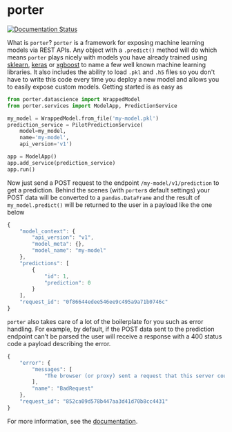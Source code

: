 # porter

[![Documentation Status](https://readthedocs.org/projects/porter/badge/?version=latest)](https://porter.readthedocs.io/en/latest/?badge=latest)

What is `porter`? `porter` is a framework for exposing machine learning models
via REST APIs. Any object with a `.predict()` method will do which means
`porter` plays nicely with models you have already trained using
[sklearn](https://scikit-learn.org/stable/), [keras](https://keras.io/backend/)
or [xgboost](https://xgboost.readthedocs.io/en/latest/) to name a few well
known machine learning libraries. It also includes the ability to load `.pkl`
and `.h5` files so you don't have to write this code every time you deploy a
new model and allows you to easily expose custom models.  Getting started is as
easy as

```python
from porter.datascience import WrappedModel
from porter.services import ModelApp, PredictionService

my_model = WrappedModel.from_file('my-model.pkl')
prediction_service = PilotPredictionService(
    model=my_model,
    name='my-model',
    api_version='v1')

app = ModelApp()
app.add_service(prediction_service)
app.run()
```

Now just send a POST request to the endpoint `/my-model/v1/prediction` to get a
prediction. Behind the scenes (with `porter`s default settings) your POST data
will be converted to a `pandas.DataFrame` and the result of
`my_model.predict()` will be returned to the user in a payload like the one
below

```javascript
{
    "model_context": {
        "api_version": "v1",
        "model_meta": {},
        "model_name": "my-model"
    },
    "predictions": [
        {
            "id": 1,
            "prediction": 0
        }
    ],
    "request_id": "0f86644edee546ee9c495a9a71b0746c"
}
```

`porter` also takes care of a lot of the boilerplate for you such as error
handling. For example, by default, if the POST data sent to the prediction
endpoint can't be parsed the user will receive a response with a 400 status
code a payload describing the error.

```javascript
{
    "error": {
        "messages": [
            "The browser (or proxy) sent a request that this server could not understand."
        ],
        "name": "BadRequest"
    },
    "request_id": "852ca09d578b447aa3d41d70b8cc4431"
}
```

For more information, see the [documentation](https://porter.readthedocs.org).
